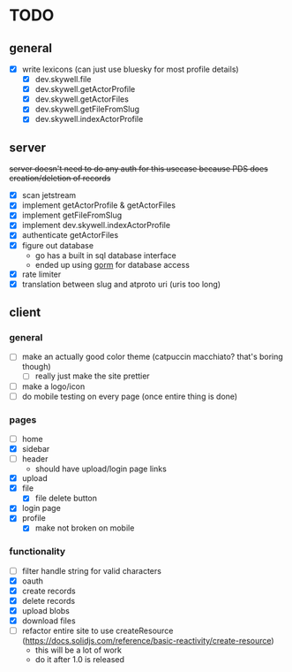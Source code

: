 # TODO

## general
- [x] write lexicons (can just use bluesky for most profile details)
  - [x] dev.skywell.file
  - [x] dev.skywell.getActorProfile
  - [x] dev.skywell.getActorFiles
  - [x] dev.skywell.getFileFromSlug
  - [x] dev.skywell.indexActorProfile

## server
~~server doesn't need to do any auth for this usecase because PDS does creation/deletion of records~~
- [x] scan jetstream
- [x] implement getActorProfile & getActorFiles
- [x] implement getFileFromSlug
- [x] implement dev.skywell.indexActorProfile
- [x] authenticate getActorFiles
- [x] figure out database
  - go has a built in sql database interface
  - ended up using [gorm](https://gorm.io/) for database access
- [x] rate limiter
- [x] translation between slug and atproto uri (uris too long)

## client

### general
- [ ] make an actually good color theme (catpuccin macchiato? that's boring though)
  - [ ] really just make the site prettier
- [ ] make a logo/icon
- [ ] do mobile testing on every page (once entire thing is done)

### pages
- [ ] home
- [x] sidebar
- [ ] header
  - should have upload/login page links
- [x] upload
- [x] file
  - [x] file delete button
- [x] login page
- [x] profile
  - [x] make not broken on mobile

### functionality
- [ ] filter handle string for valid characters
- [x] oauth
- [x] create records
- [x] delete records
- [x] upload blobs
- [x] download files
- [ ] refactor entire site to use createResource (https://docs.solidjs.com/reference/basic-reactivity/create-resource)
  - this will be a lot of work
  - do it after 1.0 is released
